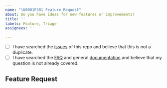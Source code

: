 ```yaml
---
name: "\U0001F381 Feature Request"
about: Do you have ideas for new features or improvements?
title: ''
labels: Feature, Triage
assignees: ''

---
```


<!--
    Hi there! Thank you for submitting a feature request!

    Before you submit your issue, please review and follow the instructions at
    https://python-poetry.org/docs/contributing/#suggesting-enhancements.
-->

<!-- All the below steps should be completed before submitting your issue. Checked checkbox should look like this: [x] -->
- [ ] I have searched the [issues](https://github.com/python-poetry/poetry/issues) of this repo and believe that this is not a duplicate.
- [ ] I have searched the [FAQ](https://python-poetry.org/docs/faq/) and general [documentation](https://python-poetry.org/docs/) and believe that my question is not already covered.

## Feature Request
<!-- Now feel free to write your issue, and please be as descriptive as possible! -->
<!-- Thanks again 🙌 ❤ -->
